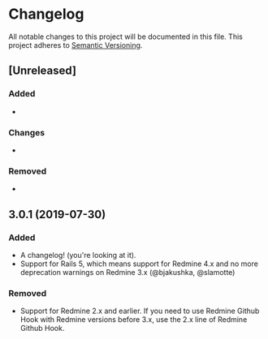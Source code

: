 # Changelog

All notable changes to this project will be documented in this file.
This project adheres to [Semantic Versioning](http://semver.org/).

## [Unreleased]

### Added

* 

### Changes

* 

### Removed

* 


## 3.0.1 (2019-07-30)

### Added

* A changelog! (you're looking at it).
* Support for Rails 5, which means support for Redmine 4.x and no more deprecation warnings on Redmine 3.x (@bjakushka, @slamotte)

### Removed

* Support for Redmine 2.x and earlier. If you need to use Redmine Github Hook with Redmine versions before 3.x, use the 2.x line of Redmine Github Hook.

